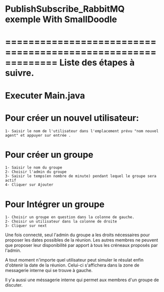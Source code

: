 
# PublishSubscribe_RabbitMQ exemple With SmallDoodle

=============================================================
		Liste des étapes à suivre.
=============================================================

# Executer Main.java
# Pour créer un nouvel utilisateur:
	1- Saisir le nom de l'utilisateur dans l'emplacement prévu "nom nouvel agent" et appuyer sur entrée .
# Pour créer un groupe
	1- Saisir le nom du groupe 
	2- Choisir l'admin du groupe
	3- Saisir le temps(en nombre de minute) pendant lequel le groupe sera actif
	4- Cliquer sur Ajouter
# Pour Intégrer un groupe
	1- Choisir un groupe en question dans la colonne de gauche.
	2- Choisir un utilisateur dans la colonne de droite
	3- Cliquer sur next

Une fois connecté, seul l'admin du groupe a les droits nécessaires pour proposer les dates possibles de la réunion. Les autres membres ne peuvent que proposer leur disponibilité par apport à tous les créneaux proposés par l'admin.

A tout moment n'importe quel utilisateur peut simuler le résulat enfin d'obtenir la date de la réunion. Celui-ci s'affichera dans la zone de messagerie interne qui se trouve à gauche.

Il y'a aussi une méssagerie interne qui permet aux membres d'un groupe de discuter.



